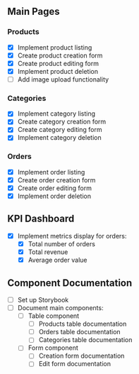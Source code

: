 ## Main Pages

### Products
- [x] Implement product listing
- [x] Create product creation form
- [x] Create product editing form
- [x] Implement product deletion
- [ ] Add image upload functionality

### Categories
- [x] Implement category listing
- [x] Create category creation form
- [x] Create category editing form
- [x] Implement category deletion

### Orders
- [x] Implement order listing
- [x] Create order creation form
- [x] Create order editing form
- [x] Implement order deletion

## KPI Dashboard
- [x] Implement metrics display for orders:
  - [x] Total number of orders
  - [x] Total revenue
  - [x] Average order value

## Component Documentation
- [ ] Set up Storybook
- [ ] Document main components:
  - [ ] Table component
    - [ ] Products table documentation
    - [ ] Orders table documentation
    - [ ] Categories table documentation
  - [ ] Form component
    - [ ] Creation form documentation
    - [ ] Edit form documentation